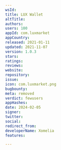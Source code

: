 ```yaml
---
wsId: 
title: LUX Wallet
altTitle: 
authors: 
users: 100
appId: com.luxmarket
appCountry: 
released: 2021-01-11
updated: 2021-11-07
version: 1.0.3
stars: 
ratings: 
reviews: 
website: 
repository: 
issue: 
icon: com.luxmarket.png
bugbounty: 
meta: removed
verdict: fewusers
appHashes: 
date: 2024-02-05
signer: 
twitter: 
social: 
redirect_from: 
developerName: Xomelia
features: 

---
```


